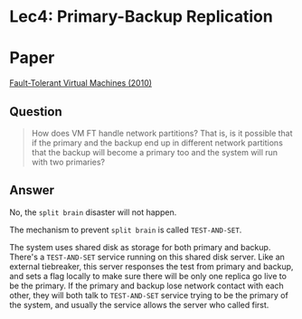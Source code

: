 # Lec4: Primary-Backup Replication

# Paper

[Fault-Tolerant Virtual Machines (2010)](https://pdos.csail.mit.edu/6.824/papers/vm-ft.pdf)



## Question

> How does VM FT handle network partitions? That is, is it possible that if the primary and the backup end up in different network partitions that the backup will become a primary too and the system will run with two primaries?



## Answer

No, the `split brain` disaster will not happen.

The mechanism to prevent `split brain` is called `TEST-AND-SET`.

The system uses shared disk as storage for both primary and backup. There's a `TEST-AND-SET` service running on this shared disk server. Like an external tiebreaker, this server responses the test from primary and backup, and sets a flag locally to make sure there will be only one replica go live to be the primary. If the primary and backup lose network contact with each other, they will both talk to `TEST-AND-SET` service trying to be the primary of the system, and usually the service allows the server who called first.